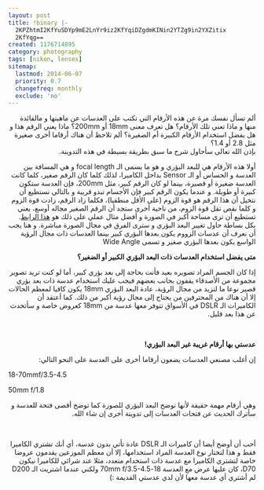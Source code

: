 ```yaml
---
layout: post
title: !binary |-
  2KPZhtmI2KfYuSDYp9mE2LnYr9iz2KfYqiDZgdmKINin2YTZg9in2YXZitix
  2KfYqg==
created: 1176714895
category: photography
tags: [nikon, lenses]
sitemap:
  lastmod: 2014-06-07
  priority: 0.7
  changefreq: monthly
  exclude: 'no'
---
```

<p dir="rtl">ألم تسأل نفسك مرة عن هذه الأرقام التي تكتب على العدسات عن ماهيتها و مالفائدة منها و ماذا تعني تلك الأرقام؟ هل تعرف معنى 18mm أو 200mm؟ ماذا يعني الرقم هذا و هل يفضل استخدام الأرقام الكبيرة أم الصغيرة؟ ألم تلاحظ أن هناك أرقاما أخرى صغيرة مثل 2.8 أو 1.4؟<br />
بإذن الله تعالى سأحاول شرح ما سبق بطريقة بسيطة في هذه التدوينة.</p>
<p dir="rtl">أولا هذه الأرقام هي للبعد البؤري و هو ما يسمى الـ focal length و هي المسافة بين العدسة و الحساس أو الـ Sensor بداخل الكاميرا، لذلك كلما كان الرقم صغير، كلما كانت العدسة ضغيرة أو قصيرة، بينما لو كان الرقم كبير، مثل 200mm، فإن العدسة ستكون كبيرة أو طويلة. و عندما يكون الرقم كبير فإن الأجسام تبدو قريبة و بالتالي نستطيع أن نتخيل أن هذا الرقم هو قوة الزوم (على الأقل منطقيا)، فكلما زاد الرقم، زادت قوة الزوم و كلما نقص تقل قوة الزوم، من ناحية أخرى ستجد أن الرقم الصغير مجاله أوسع، يعني تستطيع أن ترى مساحة أكبر في الصورة و أفضل مثال عملي على ذلك هو <a href="http://www.usa.canon.com/app/html/EFLenses101/focal_length.html">هذا الرابط</a>. بكل بساطة حاول تغيير البعد البؤري و سترى الفرق في مجال الصورة مباشرة. و هنا يجب أن نعرف أن عدسات الزووم يكون بعدها البؤري كبير بينما العدسات ذات مجال الرؤية الواسع يكون بعدها البؤري صغير و تسمى Wide Angle</p>
<p dir="rtl"><strong>متى يفضل استخدام العدسات ذات البعد البؤري الكبير أو الضغير؟</strong></p>
<p dir="rtl">إذا كان الجسم المراد تصويره بعيد فأنت بحاجة إلى بعد بؤري كبير، أما لو كنت تريد تصوير مجموعة من الأصدقاء يقفون بجانب بعضهم فيجب عليك استخدام عدسة ذات بعد بؤري قصير نوعا ما لتزيد من مجال الرؤية، عادة البعد البؤري 18mm يكون كافيا لمعظم الحالات إلا أن هناك من المحترفين من يحتاج إلى مجال رؤية أكبر من ذلك. كما أعتقد أن الكاميرات الـ DSLR في الأسواق تتوفر معها عدسة من 18mm كعروض خاصة و سأتحدث عن هذا بعد قليل.</p>
<p>&nbsp;</p>
<p dir="rtl"><strong>عدستي بها أرقام غريبة غير البعد البؤري!</strong></p>
<p dir="rtl">إن أغلب مصنعي العدسات يضعون أرقاما أخرى على العدسة على النحو التالي:</p>
<p>18-70mmf/3.5-4.5</p>
<p>50mm f/1.8</p>
<p dir="rtl">وهي أرقام مهمة حقيقة لأنها توضح البعد البؤري للصورة كما توضح أقصى فتحة للعدسة و سأترك الحديث عن فتحات العدسات إلى تدوينة أخرى إن شاء الله.</p>
<p>&nbsp;</p>
<p dir="rtl">أحب أن أوضح أيضا أن كاميرات الـ DSLR عادة تأتي بدون عدسة، أي أنك تشتري الكاميرا فقط و هذا لتختار نوع العدسة المراد استخدامها، إلا أن معظم الموزعين يقدمون عروضا خاصة لتشتري الكاميرا مع عدسة ذات استخدام متعدد، مثلا عند شرائي للكاميرا نيكون D70، كان عليها عرض مع العدسة 18-70mm f/3.5-4.5 ولكني عندما اشتريت الـ D200 لم أشتري أي عدسة معها لأن لدي عدستي القديمة :)</p>
